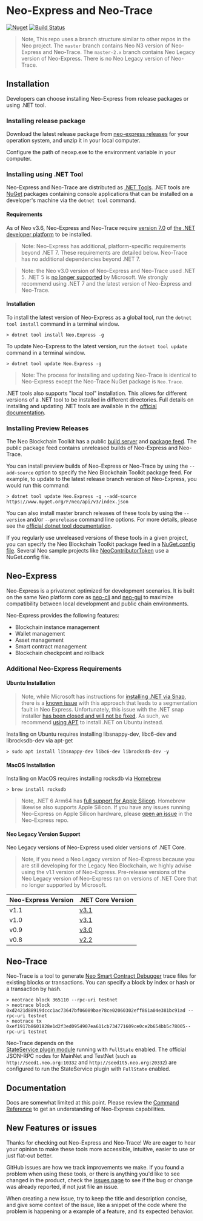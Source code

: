 <!-- markdownlint-enable -->
# Neo-Express and Neo-Trace

[![Nuget](https://img.shields.io/nuget/v/Neo.Express)](https://www.nuget.org/packages/Neo.Express/)
[![Build Status](https://dev.azure.com/ngdenterprise/Build/_apis/build/status/neo-project.neo-express?branchName=master)](https://dev.azure.com/ngdenterprise/Build/_build/latest?definitionId=2&branchName=master)

> Note, This repo uses a branch structure similar to other repos in the Neo project.
> The `master` branch contains Neo N3 version of Neo-Express and Neo-Trace.
> The `master-2.x` branch contains Neo Legacy version of Neo-Express.
> There is no Neo Legacy version of Neo-Trace.

## Installation

Developers can choose installing Neo-Express from release packages or using .NET tool.

### Installing release package

Download the latest release package from [neo-express releases](https://github.com/neo-project/neo-express/releases) for your operation system, and unzip it in your local computer.

Configure the path of neoxp.exe to the environment variable in your computer. 

### Installing using .NET Tool

Neo-Express and Neo-Trace are distributed as
[.NET Tools](https://docs.microsoft.com/en-us/dotnet/core/tools/global-tools).
.NET tools are [NuGet](https://nuget.org) packages containing console applications
that can be installed on a developer's machine via the `dotnet tool` command.

#### Requirements

As of Neo v3.6, Neo-Express and Neo-Trace require 
[version 7.0](https://dotnet.microsoft.com/en-us/download/dotnet/7.0) 
of [the .NET developer platform](https://dot.net) to be installed. 

> Note: Neo-Express has additional, platform-specific requirements beyond .NET 7.
> These requirements are detailed below.
> Neo-Trace has no additional dependencies beyond .NET 7.

> Note: the Neo v3.0 version of Neo-Express and Neo-Trace used .NET 5.
> .NET 5 is [no longer supported](https://dotnet.microsoft.com/en-us/platform/support/policy/dotnet-core) by Microsoft.
> We strongly recommend using .NET 7 and the latest version of Neo-Express and Neo-Trace.

#### Installation

To install the latest version of Neo-Express as a global tool, run the
`dotnet tool install` command in a terminal window.

``` shell
> dotnet tool install Neo.Express -g
```

To update Neo-Express to the latest version, run the `dotnet tool update`
command in a terminal window.

``` shell
> dotnet tool update Neo.Express -g
```

> Note: The process for installing and updating Neo-Trace is identical to Neo-Express
> except the Neo-Trace NuGet package is `Neo.Trace`.

.NET tools also supports "local tool" installation. This allows for different
versions of a .NET tool to be installed in different directories.
Full details on installing and updating .NET tools are available in the
[official documentation](https://docs.microsoft.com/en-us/dotnet/core/tools/global-tools).

### Installing Preview Releases

The Neo Blockchain Toolkit has a public
[build server](https://dev.azure.com/ngdenterprise/Build/_build) and
[package feed](https://dev.azure.com/ngdenterprise/Build/_artifacts).
The public package feed contains unreleased builds of Neo-Express and Neo-Trace.

You can install preview builds of Neo-Express or Neo-Trace by using the `--add-source`
option to specify the Neo Blockchain Toolkit package feed.
For example, to update to the latest release branch version of Neo-Express, you would run this command:

``` shell
> dotnet tool update Neo.Express -g --add-source https://www.myget.org/F/neo/api/v3/index.json
```

You can also install master branch releases of these tools by using the `--version`
and/or `--prerelease` command line options. For more details, please see the
[official dotnet tool documentation](https://docs.microsoft.com/en-us/dotnet/core/tools/global-tools#install-a-specific-tool-version).

If you regularly use unreleased versions of these tools in a given project,
you can specify the Neo Blockchain Toolkit package feed in a 
[NuGet.config file](https://docs.microsoft.com/en-us/nuget/consume-packages/configuring-nuget-behavior#changing-config-settings).
Several Neo sample projects like 
[NeoContributorToken](https://github.com/ngdenterprise/neo-contrib-token)
use a NuGet.config file.

## Neo-Express

Neo-Express is a privatenet optimized for development scenarios. 
It is built on the same Neo platform core as
[neo-cli](https://docs.neo.org/docs/en-us/node/cli/setup.html) and
[neo-gui](https://docs.neo.org/docs/en-us/node/gui/install.html)
to maximize compatibility between local development and public chain environments.

Neo-Express provides the following features:

- Blockchain instance management
- Wallet management
- Asset management
- Smart contract management
- Blockchain checkpoint and rollback

### Additional Neo-Express Requirements

#### Ubuntu Installation

> Note, while Microsoft has instructions for 
> [installing .NET via Snap](https://docs.microsoft.com/en-us/dotnet/core/install/linux-snap),
> there is a [known issue](https://github.com/dotnet/runtime/issues/3775#issuecomment-534263315)
> with this approach that leads to a segmentation fault in Neo Express.
> Unfortunately, this issue with the .NET snap installer
> [has been closed and will not be fixed](https://github.com/dotnet/runtime/issues/3775#issuecomment-888676286).
> As such, we recommend [using APT](https://docs.microsoft.com/en-us/dotnet/core/install/linux-ubuntu)
> to install .NET on Ubuntu instead.

Installing on Ubuntu requires installing libsnappy-dev, libc6-dev and librocksdb-dev via apt-get

``` shell
> sudo apt install libsnappy-dev libc6-dev librocksdb-dev -y
```

#### MacOS Installation

Installing on MacOS requires installing rocksdb via [Homebrew](https://brew.sh/)

``` shell
> brew install rocksdb
```

> Note, .NET 6 Arm64 has [full support for Apple Silicon](https://devblogs.microsoft.com/dotnet/announcing-net-6/#arm64).
> Homebrew likewise also supports Apple Silicon. If you have any issues running Neo-Express on Apple Silicon hardware,
> please [open an issue](https://github.com/neo-project/neo-express/issues) in the Neo-Express repo.

#### Neo Legacy Version Support

Neo Legacy versions of Neo-Express used older versions of .NET Core.

> Note, if you need a Neo Legacy version of Neo-Express because you are still
> developing for the Legacy Neo Blockchain, we highly advise using the v1.1
> version of Neo-Express. Pre-release versions of the Neo Legacy version of
> Neo-Express ran on versions of .NET Core that no longer supported by Microsoft.

| Neo-Express Version | .NET Core Version                                            |
| ------------------- | ------------------------------------------------------------ |
| v1.1                | [v3.1](https://dotnet.microsoft.com/download/dotnet-core/3.1) |
| v1.0                | [v3.1](https://dotnet.microsoft.com/download/dotnet-core/3.1) |
| v0.9                | [v3.0](https://dotnet.microsoft.com/download/dotnet-core/3.0) |
| v0.8                | [v2.2](https://dotnet.microsoft.com/download/dotnet-core/2.2) |

## Neo-Trace

Neo-Trace is a tool to generate
[Neo Smart Contract Debugger](https://github.com/neo-project/neo-debugger)
trace files for existing blocks or transactions. You can specify a block by index or hash
or a transaction by hash.

```
> neotrace block 365110 --rpc-uri testnet
> neotrace block 0xd2421d88919dccc1ac73647bf06089bae78ce02060302eff861a04e381bc91ad --rpc-uri testnet
> neotrace tx 0xef1917b8601828e1d2f3ed0954907ea611cb734771609ce0ce2b654bb5c78005--rpc-uri testnet
```

Neo-Trace depends on the  
[StateService plugin module](https://github.com/neo-project/neo-modules/tree/master/src/StateService)
running with `FullState` enabled. The official JSON-RPC nodes for MainNet and TestNet
(such as `http://seed1.neo.org:10332` and `http://seed1t5.neo.org:20332`) are configured to
run the StateService plugin with `FullState` enabled.

## Documentation

Docs are somewhat limited at this point. Please review the
[Command Reference](docs/command-reference.md) to get an understanding of
Neo-Express capabilities.

## New Features or issues

Thanks for checking out Neo-Express and Neo-Trace!  We are eager to hear your opinion to make these tools more accessible, intuitive, easier to use or just flat-out better.

GitHub issues are how we track improvements we make. If you found a problem when using these tools, or there is anything you'd like to see changed in the product, check the [issues page](https://github.com/neo-project/neo-express/issues) to see if the bug or change was already reported, if not just file an issue.

When creating a new issue, try to keep the title and description concise, and give some context of the issue, like a snippet of the code where the problem is happening or a example of a feature, and its expected behavior.
